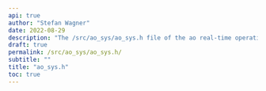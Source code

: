 ```yaml
---
api: true
author: "Stefan Wagner"
date: 2022-08-29
description: "The /src/ao_sys/ao_sys.h file of the ao real-time operating system."
draft: true
permalink: /src/ao_sys/ao_sys.h/
subtitle: ""
title: "ao_sys.h"
toc: true
---
```


